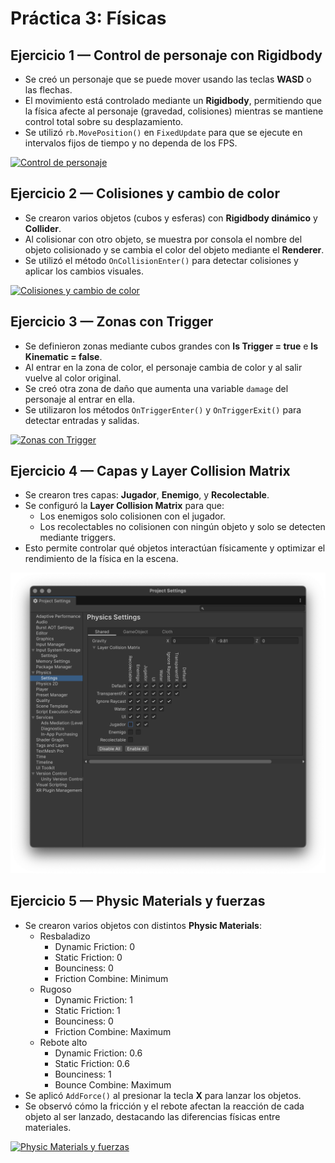 # Práctica 3: Físicas

## Ejercicio 1 — Control de personaje con Rigidbody
- Se creó un personaje que se puede mover usando las teclas **WASD** o las flechas.
- El movimiento está controlado mediante un **Rigidbody**, permitiendo que la física afecte al personaje (gravedad, colisiones) mientras se mantiene control total sobre su desplazamiento.
- Se utilizó `rb.MovePosition()` en `FixedUpdate` para que se ejecute en intervalos fijos de tiempo y no dependa de los FPS.

[![Control de personaje](https://github.com/user-attachments/assets/28082ea9-8b46-4f72-86d9-8aed4850824f)](https://github.com/user-attachments/assets/28082ea9-8b46-4f72-86d9-8aed4850824f)

## Ejercicio 2 — Colisiones y cambio de color
- Se crearon varios objetos (cubos y esferas) con **Rigidbody dinámico** y **Collider**.
- Al colisionar con otro objeto, se muestra por consola el nombre del objeto colisionado y se cambia el color del objeto mediante el **Renderer**.
- Se utilizó el método `OnCollisionEnter()` para detectar colisiones y aplicar los cambios visuales.

[![Colisiones y cambio de color](https://github.com/user-attachments/assets/1fcfdb02-f358-4e35-9024-bcd01caaaeb5)](https://github.com/user-attachments/assets/1fcfdb02-f358-4e35-9024-bcd01caaaeb5)

## Ejercicio 3 — Zonas con Trigger
- Se definieron zonas mediante cubos grandes con **Is Trigger = true** e **Is Kinematic = false**.
- Al entrar en la zona de color, el personaje cambia de color y al salir vuelve al color original.
- Se creó otra zona de daño que aumenta una variable `damage` del personaje al entrar en ella.
- Se utilizaron los métodos `OnTriggerEnter()` y `OnTriggerExit()` para detectar entradas y salidas.

[![Zonas con Trigger](https://github.com/user-attachments/assets/3b73ebc6-13e9-4442-b003-646f91a3301d)](https://github.com/user-attachments/assets/3b73ebc6-13e9-4442-b003-646f91a3301d)

## Ejercicio 4 — Capas y Layer Collision Matrix
- Se crearon tres capas: **Jugador**, **Enemigo**, y **Recolectable**.
- Se configuró la **Layer Collision Matrix** para que:
  - Los enemigos solo colisionen con el jugador.
  - Los recolectables no colisionen con ningún objeto y solo se detecten mediante triggers.
- Esto permite controlar qué objetos interactúan físicamente y optimizar el rendimiento de la física en la escena.

[![Layer Collision Matrix](images/ej4.png)](images/ej4.png)

## Ejercicio 5 — Physic Materials y fuerzas
- Se crearon varios objetos con distintos **Physic Materials**:
  - Resbaladizo
    - Dynamic Friction: 0
    - Static Friction: 0
    - Bounciness: 0
    - Friction Combine: Minimum
  - Rugoso
    - Dynamic Friction: 1
    - Static Friction: 1
    - Bounciness: 0
    - Friction Combine: Maximum
  - Rebote alto
    - Dynamic Friction: 0.6
    - Static Friction: 0.6
    - Bounciness: 1
    - Bounce Combine: Maximum
- Se aplicó `AddForce()` al presionar la tecla **X** para lanzar los objetos.
- Se observó cómo la fricción y el rebote afectan la reacción de cada objeto al ser lanzado, destacando las diferencias físicas entre materiales.

[![Physic Materials y fuerzas](https://github.com/user-attachments/assets/aba1cad2-4475-41c6-988c-3bf0759a8d51)](https://github.com/user-attachments/assets/aba1cad2-4475-41c6-988c-3bf0759a8d51)
